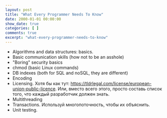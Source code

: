 ```yaml
---
layout: post
title: "What Every Programmer Needs To Know"
date: 2000-01-01 00:00:00
show_date: true
categories: [ ]
comments: true
excerpt: "what-every-programmer-needs-to-know"
---
```


* Algorithms and data structures: basics.
* Basic communication skills (how not to be an asshole)
* "Boring" security basics
* chmod (basic Linux commands)
* DB indexes (both for SQL and noSQL, they are different)
* Encoding
* Licensing. Хотя бы как тут: https://tldrlegal.com/license/european-union-public-licence. Или, вместо всего этого, просто составь список того, что каждый разработчик должен знать.
* Multithreading
* Transactions. Используй многопоточность, чтобы их объяснить.
* Unit testing.